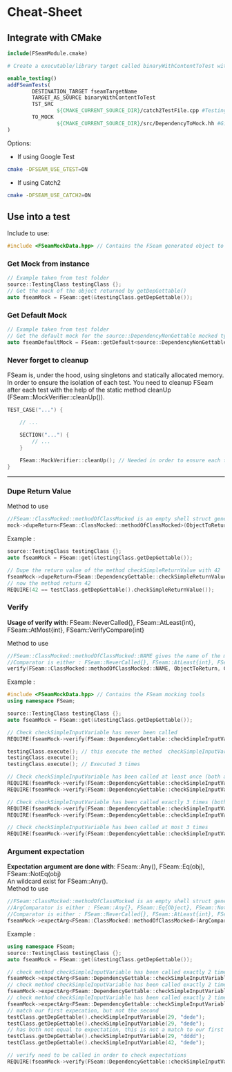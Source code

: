 # Cheat-Sheet

## Integrate with CMake

```CMake
include(FSeamModule.cmake)

# Create a executable/library target called binaryWithContentToTest with the code you want to test 

enable_testing()
addFSeamTests(
        DESTINATION_TARGET fseamTargetName
        TARGET_AS_SOURCE binaryWithContentToTest
        TST_SRC 
                ${CMAKE_CURRENT_SOURCE_DIR}/catch2TestFile.cpp #Testing source files
        TO_MOCK
                ${CMAKE_CURRENT_SOURCE_DIR}/src/DependencyToMock.hh #Give header to mock
)
```

Options:
* If using Google Test
```bash
cmake -DFSEAM_USE_GTEST=ON
```
* If using Catch2
```bash
cmake -DFSEAM_USE_CATCH2=ON
```

## Use into a test

Include to use:
```cpp
#include <FSeamMockData.hpp> // Contains the FSeam generated object to create FSeam Mock Handlers
```

### Get Mock from instance

```cpp
// Example taken from test folder
source::TestingClass testingClass {};
// Get the mock of the object returned by getDepGettable()
auto fseamMock = FSeam::get(&testingClass.getDepGettable()); 
```

### Get Default Mock

```cpp
// Example taken from test folder
// Get the default mock for the source::DependencyNonGettable mocked type
auto fseamDefaultMock = FSeam::getDefault<source::DependencyNonGettable>();
```

### Never forget to cleanup
FSeam is, under the hood, using singletons and statically allocated memory. In order to ensure the isolation of each test. You need to cleanup FSeam after each test with the help of the static method cleanUp (FSeam::MockVerifier::cleanUp()).

```cpp
TEST_CASE("...") {

    // ...

    SECTION("...") {
        // ...
    }
    
    FSeam::MockVerifier::cleanUp(); // Needed in order to ensure each test is correctly isolated
}
```

***

### Dupe Return Value

Method to use
```cpp
//FSeam::ClassMocked::methodOfClassMocked is an empty shell struct generated by FSeam to manipulate the named method
mock->dupeReturn<FSeam::ClassMocked::methodOfClassMocked>(ObjectToReturn);
```
Example : 
```cpp
source::TestingClass testingClass {};
auto fseamMock = FSeam::get(&testingClass.getDepGettable());

// Dupe the return value of the method checkSimpleReturnValue with 42
fseamMock->dupeReturn<FSeam::DependencyGettable::checkSimpleReturnValue>(42);
// now the method return 42
REQUIRE(42 == testClass.getDepGettable().checkSimpleReturnValue()); 
```

### Verify

**Usage of verify with**: FSeam::NeverCalled{}, FSeam::AtLeast{int}, FSeam::AtMost{int}, FSeam::VerifyCompare{int}

Method to use
```cpp
//FSeam::ClassMocked::methodOfClassMocked::NAME gives the name of the method into a string (generated by FSeam)
//Comparator is either : FSeam::NeverCalled{}, FSeam::AtLeast{int}, FSeam::AtMost{int}, FSeam::VerifyCompare{int}
verify(FSeam::ClassMocked::methodOfClassMocked::NAME, ObjectToReturn, Comparator);
```
Example : 
```cpp
#include <FSeamMockData.hpp> // Contains the FSeam mocking tools
using namespace FSeam;

source::TestingClass testingClass {};
auto fseamMock = FSeam::get(&testingClass.getDepGettable());

// Check checkSimpleInputVariable has never been called
REQUIRE(fseamMock->verify(FSeam::DependencyGettable::checkSimpleInputVariable::NAME, NeverCalled{1}));

testingClass.execute(); // this execute the method  checkSimpleInputVariable
testingClass.execute();
testingClass.execute(); // Executed 3 times

// Check checkSimpleInputVariable has been called at least once (both are equivalent)
REQUIRE(fseamMock->verify(FSeam::DependencyGettable::checkSimpleInputVariable::NAME));
REQUIRE(fseamMock->verify(FSeam::DependencyGettable::checkSimpleInputVariable::NAME, AtLeast{1}));

// Check checkSimpleInputVariable has been called exactly 3 times (both are equivalent)
REQUIRE(fseamMock->verify(FSeam::DependencyGettable::checkSimpleInputVariable::NAME, 3));
REQUIRE(fseamMock->verify(FSeam::DependencyGettable::checkSimpleInputVariable::NAME, VerifyCompare{3}));

// Check checkSimpleInputVariable has been called at most 3 times
REQUIRE(fseamMock->verify(FSeam::DependencyGettable::checkSimpleInputVariable::NAME, AtMost{3}));
```

### Argument expectation

**Expectation argument are done with**: FSeam::Any(), FSeam::Eq(obj), FSeam::NotEq(obj)  
An wildcard exist for FSeam::Any().  
Method to use
```cpp
//FSeam::ClassMocked::methodOfClassMocked is an empty shell struct generated by FSeam to manipulate the named method
//ArgComparator is either : FSeam::Any{}, FSeam::Eq{Object}, FSeam::NotEq{Object}
//Comparator is either : FSeam::NeverCalled{}, FSeam::AtLeast{int}, FSeam::AtMost{int}, FSeam::VerifyCompare{int}
fseamMock->expectArg<FSeam::ClassMocked::methodOfClassMocked>(ArgComparator, ArgComparator, Comparator);
```
Example : 
```cpp
using namespace FSeam;
source::TestingClass testingClass {};
auto fseamMock = FSeam::get(&testingClass.getDepGettable());

// check method checkSimpleInputVariable has been called exactly 2 times with first arg 29 and second "dede"
fseamMock->expectArg<FSeam::DependencyGettable::checkSimpleInputVariable>(Eq(29), Eq(std::string("dede")), VerifyCompare{2});
// check method checkSimpleInputVariable has been called exactly 2 times with first arg 29 and second can be anything
fseamMock->expectArg<FSeam::DependencyGettable::checkSimpleInputVariable>(Eq(29), Any(), VerifyCompare{2});
// check method checkSimpleInputVariable has been called exactly 2 times with first arg not equal 29 and second not equal "dede"
fseamMock->expectArg<FSeam::DependencyGettable::checkSimpleInputVariable>(NotEq(29), NotEq(std::string("dede")), AtLeast{2});
// match our first expecation, but not the second
testClass.getDepGettable().checkSimpleInputVariable(29, "dede"); 
testClass.getDepGettable().checkSimpleInputVariable(29, "dede");
// has both not equal to expectation, this is not a match to our first expectation, but does the second
testClass.getDepGettable().checkSimpleInputVariable(29, "dddd"); 
testClass.getDepGettable().checkSimpleInputVariable(42, "dede");

// verify need to be called in order to check expectations
REQUIRE(fseamMock->verify(FSeam::DependencyGettable::checkSimpleInputVariable::NAME));
```
